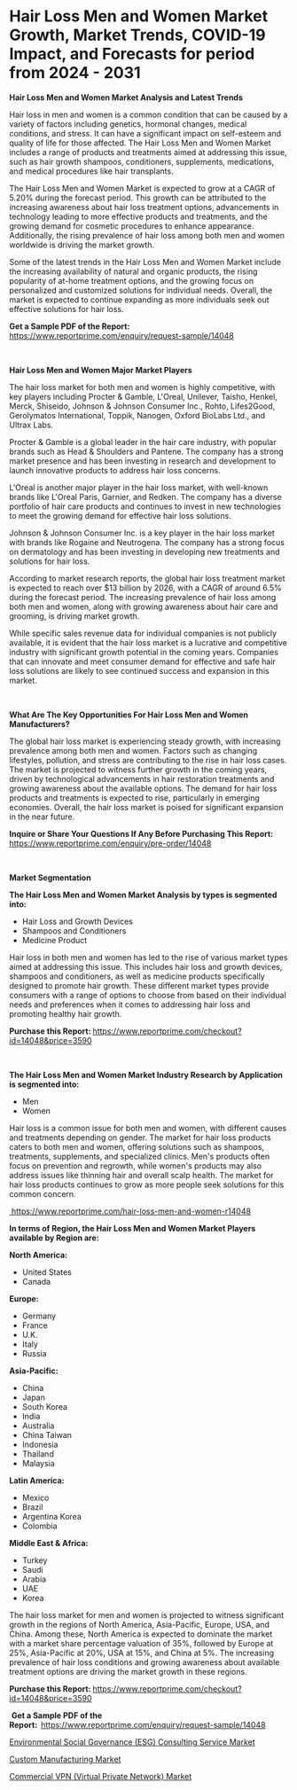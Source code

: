 <p><h1>Hair Loss Men and Women Market Growth, Market Trends, COVID-19 Impact, and Forecasts for period from 2024 - 2031</h1></p><p><strong>Hair Loss Men and Women Market Analysis and Latest Trends</strong></p>
<p><p>Hair loss in men and women is a common condition that can be caused by a variety of factors including genetics, hormonal changes, medical conditions, and stress. It can have a significant impact on self-esteem and quality of life for those affected. The Hair Loss Men and Women Market includes a range of products and treatments aimed at addressing this issue, such as hair growth shampoos, conditioners, supplements, medications, and medical procedures like hair transplants.</p><p>The Hair Loss Men and Women Market is expected to grow at a CAGR of 5.20% during the forecast period. This growth can be attributed to the increasing awareness about hair loss treatment options, advancements in technology leading to more effective products and treatments, and the growing demand for cosmetic procedures to enhance appearance. Additionally, the rising prevalence of hair loss among both men and women worldwide is driving the market growth.</p><p>Some of the latest trends in the Hair Loss Men and Women Market include the increasing availability of natural and organic products, the rising popularity of at-home treatment options, and the growing focus on personalized and customized solutions for individual needs. Overall, the market is expected to continue expanding as more individuals seek out effective solutions for hair loss.</p></p>
<p><strong>Get a Sample PDF of the Report:&nbsp;</strong> <a href="https://www.reportprime.com/enquiry/request-sample/14048">https://www.reportprime.com/enquiry/request-sample/14048</a></p>
<p>&nbsp;</p>
<p><strong>Hair Loss Men and Women Major Market Players</strong></p>
<p><p>The hair loss market for both men and women is highly competitive, with key players including Procter & Gamble, L'Oreal, Unilever, Taisho, Henkel, Merck, Shiseido, Johnson & Johnson Consumer Inc., Rohto, Lifes2Good, Gerolymatos International, Toppik, Nanogen, Oxford BioLabs Ltd., and Ultrax Labs.</p><p>Procter & Gamble is a global leader in the hair care industry, with popular brands such as Head & Shoulders and Pantene. The company has a strong market presence and has been investing in research and development to launch innovative products to address hair loss concerns.</p><p>L'Oreal is another major player in the hair loss market, with well-known brands like L'Oreal Paris, Garnier, and Redken. The company has a diverse portfolio of hair care products and continues to invest in new technologies to meet the growing demand for effective hair loss solutions.</p><p>Johnson & Johnson Consumer Inc. is a key player in the hair loss market with brands like Rogaine and Neutrogena. The company has a strong focus on dermatology and has been investing in developing new treatments and solutions for hair loss.</p><p>According to market research reports, the global hair loss treatment market is expected to reach over $13 billion by 2026, with a CAGR of around 6.5% during the forecast period. The increasing prevalence of hair loss among both men and women, along with growing awareness about hair care and grooming, is driving market growth.</p><p>While specific sales revenue data for individual companies is not publicly available, it is evident that the hair loss market is a lucrative and competitive industry with significant growth potential in the coming years. Companies that can innovate and meet consumer demand for effective and safe hair loss solutions are likely to see continued success and expansion in this market.</p></p>
<p>&nbsp;</p>
<p><strong>What Are The Key Opportunities For Hair Loss Men and Women Manufacturers?</strong></p>
<p><p>The global hair loss market is experiencing steady growth, with increasing prevalence among both men and women. Factors such as changing lifestyles, pollution, and stress are contributing to the rise in hair loss cases. The market is projected to witness further growth in the coming years, driven by technological advancements in hair restoration treatments and growing awareness about the available options. The demand for hair loss products and treatments is expected to rise, particularly in emerging economies. Overall, the hair loss market is poised for significant expansion in the near future.</p></p>
<p><strong>Inquire or Share Your Questions If Any Before Purchasing This Report:</strong> <a href="https://www.reportprime.com/enquiry/pre-order/14048">https://www.reportprime.com/enquiry/pre-order/14048</a></p>
<p>&nbsp;</p>
<p><strong>Market Segmentation</strong></p>
<p><strong>The Hair Loss Men and Women Market Analysis by types is segmented into:</strong></p>
<p><ul><li>Hair Loss and Growth Devices</li><li>Shampoos and Conditioners</li><li>Medicine Product</li></ul></p>
<p><p>Hair loss in both men and women has led to the rise of various market types aimed at addressing this issue. This includes hair loss and growth devices, shampoos and conditioners, as well as medicine products specifically designed to promote hair growth. These different market types provide consumers with a range of options to choose from based on their individual needs and preferences when it comes to addressing hair loss and promoting healthy hair growth.</p></p>
<p><strong>Purchase this Report:&nbsp;</strong><a href="https://www.reportprime.com/checkout?id=14048&price=3590">https://www.reportprime.com/checkout?id=14048&price=3590</a></p>
<p>&nbsp;</p>
<p><strong>The Hair Loss Men and Women Market Industry Research by Application is segmented into:</strong></p>
<p><ul><li>Men</li><li>Women</li></ul></p>
<p><p>Hair loss is a common issue for both men and women, with different causes and treatments depending on gender. The market for hair loss products caters to both men and women, offering solutions such as shampoos, treatments, supplements, and specialized clinics. Men's products often focus on prevention and regrowth, while women's products may also address issues like thinning hair and overall scalp health. The market for hair loss products continues to grow as more people seek solutions for this common concern.</p></p>
<p><a href="https://www.reportprime.com/hair-loss-men-and-women-r14048">&nbsp;https://www.reportprime.com/hair-loss-men-and-women-r14048</a></p>
<p><strong>In terms of Region, the Hair Loss Men and Women Market Players available by Region are:</strong></p>
<p>
    <p> <strong> North America: </strong>
        <ul>
            <li>United States</li>
            <li>Canada</li>
        </ul>
        </p> 
    <p> <strong> Europe: </strong>
        <ul>
            <li>Germany</li>
            <li>France</li>
            <li>U.K.</li>
            <li>Italy</li>
            <li>Russia</li>
        </ul>
        </p> 
    <p> <strong> Asia-Pacific: </strong>
        <ul>
            <li>China</li>
            <li>Japan</li>
            <li>South Korea</li>
            <li>India</li>
            <li>Australia</li>
            <li>China Taiwan</li>
            <li>Indonesia</li>
            <li>Thailand</li>
            <li>Malaysia</li>
        </ul>
        </p> 
    <p> <strong> Latin America: </strong>
        <ul>
            <li>Mexico</li>
            <li>Brazil</li>
            <li>Argentina Korea</li>
            <li>Colombia</li>
        </ul>
        </p> 
    <p> <strong> Middle East & Africa: </strong>
        <ul>
            <li>Turkey</li>
            <li>Saudi</li>
            <li>Arabia</li>
            <li>UAE</li>
            <li>Korea</li>
        </ul>
    </p>
    </p>
<p><p>The hair loss market for men and women is projected to witness significant growth in the regions of North America, Asia-Pacific, Europe, USA, and China. Among these, North America is expected to dominate the market with a market share percentage valuation of 35%, followed by Europe at 25%, Asia-Pacific at 20%, USA at 15%, and China at 5%. The increasing prevalence of hair loss conditions and growing awareness about available treatment options are driving the market growth in these regions.</p></p>
<p><strong>Purchase this Report: </strong><a href="https://www.reportprime.com/checkout?id=14048&price=3590">https://www.reportprime.com/checkout?id=14048&price=3590</a></p>
<p>&nbsp;<strong>Get a Sample PDF of the Report:&nbsp;&nbsp;</strong><a href="https://www.reportprime.com/enquiry/request-sample/14048">https://www.reportprime.com/enquiry/request-sample/14048</a></p>
<p><strong></strong></p>
<p><p><a href="https://view.publitas.com/reportprime-1/global-environmental-social-governance-esg-consulting-service-market-opportunities-and-forecast-for-period-from-2024-to-2031/">Environmental Social Governance (ESG) Consulting Service Market</a></p><p><a href="https://github.com/gdfhhhj/Market-Research-Report-List-5/blob/main/custom-manufacturing-market.md">Custom Manufacturing Market</a></p><p><a href="https://view.publitas.com/reportprime-1/commercial-vpn-virtual-private-network-market-trends-and-analysis-opportunities-and-challenges-for-future-growth-2024-2031/">Commercial VPN (Virtual Private Network) Market</a></p></p>